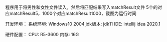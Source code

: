 程序用于将男性和女性文件读入，然后将匹配结果写入matchResult文件
5个的对应matchResult5，1000个对应matchResult1000，截图为运行时间

开发环境：
     系统环境: Windows10 2004
     jdk版本: jdk11
     IDE: intellij idea 2020.1

硬件配置：
     CPU: R5-3600
     内存: 16G

